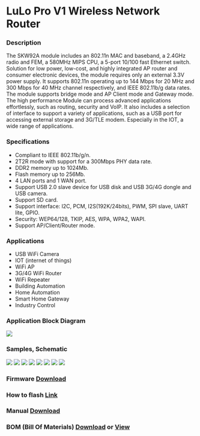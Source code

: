 # LuLo Pro V1 Wireless Network Router

### Description

The SKW92A module includes an 802.11n MAC and baseband, a 2.4GHz radio and FEM, a 580MHz MIPS CPU, a 5-port 10/100 fast Ethernet switch. Solution for low power, low-cost, and highly integrated AP router and consumer electronic devices, the module requires only an external 3.3V power supply. It supports 802.11n operating up to 144 Mbps for 20 MHz and 300 Mbps for 40 MHz channel respectively, and IEEE 802.11b/g data rates. The module supports bridge mode and AP Client mode and Gateway mode. The high performance Module can process advanced applications effortlessly, such as routing, security and VoIP. It also includes a selection of interface to support a variety of applications, such as a USB port for accessing external storage and 3G/TLE modem. Especially in the IOT, a wide range of applications.

### Specifications

- Compliant to IEEE 802.11b/g/n.
- 2T2R mode with support for a 300Mbps PHY
data rate.
- DDR2 memory up to 1024Mb.
- Flash memory up to 256Mb.
- 4 LAN ports and 1 WAN port.
- Support USB 2.0 slave device for USB disk
and USB 3G/4G dongle and USB camera.
- Support SD card.
- Support interface: I2C, PCM,
I2S(192K/24bits), PWM, SPI slave, UART lite,
GPIO.
- Security: WEP64/128, TKIP, AES, WPA,
WPA2, WAPI.
- Support AP/Client/Router mode.

### Applications

- USB WiFi Camera
- IOT (internet of things)
- WiFi AP
- 3G/4G WiFi Router
- WiFi Repeater
- Building Automation
- Home Automation
- Smart Home Gateway
- Industry Control

### Application Block Diagram

![](https://github.com/drcyberg/LuLo_Pro_V1/blob/master/pictures/8.jpg)

### Samples, Schematic

![](https://github.com/drcyberg/LuLo_Pro_V1/blob/master/pictures/1.jpg)
![](https://github.com/drcyberg/LuLo_Pro_V1/blob/master/pictures/2.jpg)
![](https://github.com/drcyberg/LuLo_Pro_V1/blob/master/pictures/3.jpg)
![](https://github.com/drcyberg/LuLo_Pro_V1/blob/master/pictures/4.jpg)
![](https://github.com/drcyberg/LuLo_Pro_V1/blob/master/pictures/5.jpg)
![](https://github.com/drcyberg/LuLo_Pro_V1/blob/master/pictures/6.jpg)
![](https://github.com/drcyberg/LuLo_Pro_V1/blob/master/pictures/7.jpg)
![](https://github.com/drcyberg/LuLo_Pro_V1/blob/master/pictures/9.jpg)

### Firmware [Download](https://openwrt.org/toh/hwdata/skylab/skylab_skw92a "skw92a")

### How to flash [Link](https://git.openwrt.org/?p=openwrt/openwrt.git;a=commit;h=e42327aa890e64f8bf5e620c2b2a1fd609ce20fb "Flash")

### Manual [Download](http://www.skylab.com.cn/uploadfile/Download/SkyLab_SKW92A_V1.04_datasheet.pdf "Manual")

### BOM (Bill Of Materials) [Download](https://github.com/drcyberg/LuLo_Pro_V1/blob/master/lulo/bom.xlsx "Link") or [View](https://sheet.zoho.com/sheet/officeapi/v1/016c5c1a7f78c01aa1d0868f9272f4c49654d4fed95d037dfedbb9331656df7b8dfee3c593ba890e9879600564051f96bd0783a6f330d9be40e4ed283bed1458)

<script src="https://github.com/drcyberg/LuLo_Pro_V1/blob/master/stl/lulo_base.stl"></script>
